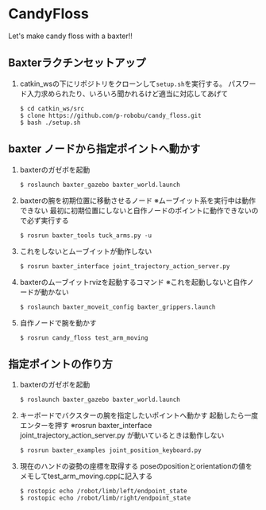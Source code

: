 # CandyFloss
Let's make candy floss with a baxter!!

## Baxterラクチンセットアップ
1. catkin_wsの下にリポジトリをクローンして`setup.sh`を実行する。
   パスワード入力求められたり、いろいろ聞かれるけど適当に対応してあげて

       $ cd catkin_ws/src
       $ clone https://github.com/p-robobu/candy_floss.git
       $ bash ./setup.sh

## baxter ノードから指定ポイントへ動かす

1. baxterのガゼボを起動

       $ roslaunch baxter_gazebo baxter_world.launch

2. baxterの腕を初期位置に移動させるノード ※ムーブイット系を実行中は動作できない
   最初に初期位置にしないと自作ノードのポイントに動作できないので必ず実行する

       $ rosrun baxter_tools tuck_arms.py -u

3. これをしないとムーブイットが動作しない

       $ rosrun baxter_interface joint_trajectory_action_server.py

4. baxterのムーブイットrvizを起動するコマンド ※これを起動しないと自作ノードが動かない

       $ roslaunch baxter_moveit_config baxter_grippers.launch

5. 自作ノードで腕を動かす

       $ rosrun candy_floss test_arm_moving 

## 指定ポイントの作り方

1. baxterのガゼボを起動

       $ roslaunch baxter_gazebo baxter_world.launch

2. キーボードでバクスターの腕を指定したいポイントへ動かす 起動したら一度エンターを押す
   ※rosrun baxter_interface joint_trajectory_action_server.py が動いているときは動作しない

       $ rosrun baxter_examples joint_position_keyboard.py

3. 現在のハンドの姿勢の座標を取得する 
   poseのpositionとorientationの値をメモしてtest_arm_moving.cppに記入する

       $ rostopic echo /robot/limb/left/endpoint_state 
       $ rostopic echo /robot/limb/right/endpoint_state 


